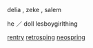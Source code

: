 delia , zeke , salem

he ／ doll lesboygirlthing
  
[rentry](https://rentry.co/selzzar) [retrosping](https://retrospring.net/@catalan) [neospring](https://neospring.org/@catalan)
